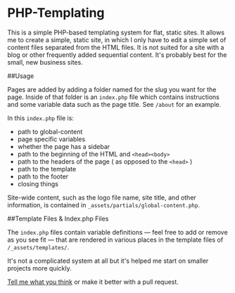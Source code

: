 # PHP-Templating

This is a simple PHP-based templating system for flat, static sites. It allows me to create a simple, static site, in which I only have to edit a simple set of content files separated from the HTML files. It is not suited for a site with a blog or other frequently added sequential content. It's probably best for the small, new business sites.

##Usage

Pages are added by adding a folder named for the slug you want for the page. Inside of that folder is an `index.php` file which contains instructions and some variable data such as the page title. See `/about` for an example.

In this `index.php` file is:

- path to global-content
- page specific variables
- whether the page has a sidebar
- path to the beginning of the HTML and `<head><body>`
- path to the headers of the page ( as opposed to the `<head>` )
- path to the template
- path to the footer
- closing things

Site-wide content, such as the logo file name, site title, and other information, is contained in `_assets/partials/global-content.php`.

##Template Files & Index.php Files

The `index.php` files contain variable definitions — feel free to add or remove as you see fit — that are rendered in various places in the template files of `/_assets/templates/`.

It's not a complicated system at all but it's helped me start on smaller projects more quickly.

<a href="https://twitter.com/isralduke" target="_blank">Tell me what you think</a> or make it better with a pull request.</a>
